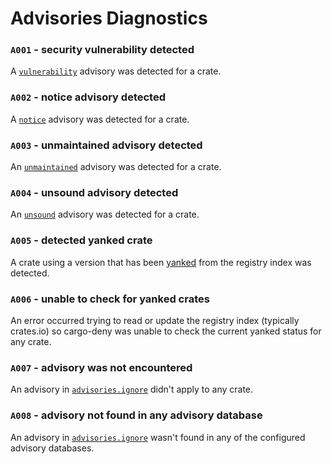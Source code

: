 # Advisories Diagnostics

### `A001` - security vulnerability detected

A [`vulnerability`](cfg.md#the-vulnerability-field-optional) advisory was
detected for a crate.

### `A002` - notice advisory detected

A [`notice`](cfg.md#the-notice-field-optional) advisory was detected for a crate.

### `A003` - unmaintained advisory detected

An [`unmaintained`](cfg.md#the-unmaintained-field-optional) advisory was
detected for a crate.

### `A004` - unsound advisory detected

An [`unsound`](cfg.md#the-unsound-field-optional) advisory was detected for a
crate.

### `A005` - detected yanked crate

A crate using a version that has been [yanked](cfg.md#the-yanked-field-optional)
from the registry index was detected.

### `A006` - unable to check for yanked crates

An error occurred trying to read or update the registry index (typically crates.io)
so cargo-deny was unable to check the current yanked status for any crate.

### `A007` - advisory was not encountered

An advisory in [`advisories.ignore`](cfg.md#the-ignore-field-optional) didn't
apply to any crate.

### `A008` - advisory not found in any advisory database

An advisory in [`advisories.ignore`](cfg.md#the-ignore-field-optional) wasn't
found in any of the configured advisory databases.
